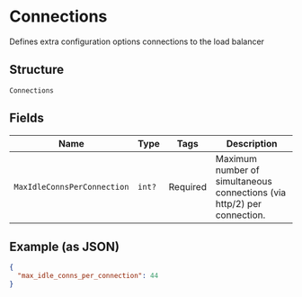 
# Connections

Defines extra configuration options connections to the load balancer

## Structure

`Connections`

## Fields

| Name | Type | Tags | Description |
|  --- | --- | --- | --- |
| `MaxIdleConnsPerConnection` | `int?` | Required | Maximum number of simultaneous connections (via http/2) per connection. |

## Example (as JSON)

```json
{
  "max_idle_conns_per_connection": 44
}
```

